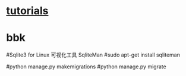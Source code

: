 [tutorials](https://github.com/tuner24/django-cms/tree/master/doc)
=======
# bbk

#Sqlite3 for Linux 可视化工具 SqliteMan
#sudo apt-get install sqliteman

#python manage.py makemigrations
#python manage.py migrate
